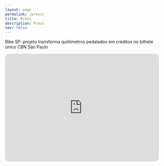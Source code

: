 ```yaml
---
layout: page
permalink: /press/
title: Press
description: Press
nav: false
---
```



Bike SP: projeto transforma quilômetros pedalados em créditos no bilhete único
CBN São Paulo


<iframe style="border-radius:12px" src="https://open.spotify.com/embed/episode/3R7JuoQfMUCb6w1tlK6n2C?utm_source=generator" width="100%" height="352" frameBorder="0" allowfullscreen="" allow="autoplay; clipboard-write; encrypted-media; fullscreen; picture-in-picture" loading="lazy"></iframe>
